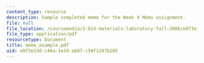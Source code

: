 ```yaml
---
content_type: resource
description: Sample completed memo for the Week 4 Memo assignment.
file: null
file_location: /coursemedia/3-014-materials-laboratory-fall-2006/e0f3e1ddc46a1e3da687c50f1247b105_memo_example.pdf
file_type: application/pdf
resourcetype: Document
title: memo_example.pdf
uid: e0f3e1dd-c46a-1e3d-a687-c50f1247b105
---
```

